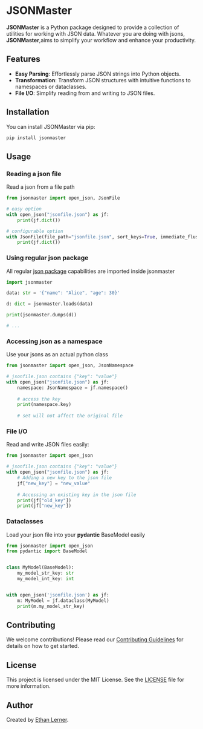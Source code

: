 # JSONMaster

**JSONMaster** is a Python package designed to provide a collection of utilities for working with JSON data.
Whatever you are doing with jsons, **JSONMaster**,aims to simplify your workflow and enhance your productivity.

## Features

- **Easy Parsing**: Effortlessly parse JSON strings into Python objects.
- **Transformation**: Transform JSON structures with intuitive functions to namespaces or dataclasses.
- **File I/O**: Simplify reading from and writing to JSON files.

## Installation

You can install JSONMaster via pip:

```bash
pip install jsonmaster
```

## Usage

### Reading a json file

Read a json from a file path
```python
from jsonmaster import open_json, JsonFile

# easy option
with open_json("jsonfile.json") as jf:
    print(jf.dict())

# configurable option
with JsonFile(file_path="jsonfile.json", sort_keys=True, immediate_flush=True, prettify=True) as jf:
    print(jf.dict())
```


### Using regular json package

All regular [json package](https://docs.python.org/3/library/json.html) capabilities are imported inside jsonmaster

```python
import jsonmaster

data: str = '{"name": "Alice", "age": 30}'

d: dict = jsonmaster.loads(data)

print(jsonmaster.dumps(d))

# ...
```

### Accessing json as a namespace

Use your jsons as an actual python class
```python
from jsonmaster import open_json, JsonNamespace

# jsonfile.json contains {"key": "value"}
with open_json("jsonfile.json") as jf:
    namespace: JsonNamespace = jf.namespace()
    
    # access the key 
    print(namespace.key)
    
    # set will not affect the original file

```

### File I/O

Read and write JSON files easily:

```python
from jsonmaster import open_json

# jsonfile.json contains {"key": "value"}
with open_json("jsonfile.json") as jf:
    # Adding a new key to the json file
    jf["new_key"] = "new_value"
    
    # Accessing an existing key in the json file
    print(jf["old_key"])
    print(jf["new_key"])

```


### Dataclasses

Load your json file into your **pydantic** BaseModel easily

```python
from jsonmaster import open_json
from pydantic import BaseModel


class MyModel(BaseModel):
    my_model_str_key: str
    my_model_int_key: int


with open_json('jsonfile.json') as jf:
    m: MyModel = jf.dataclass(MyModel)
    print(m.my_model_str_key)
```

## Contributing

We welcome contributions! Please read our [Contributing Guidelines](CONTRIBUTING.md) for details on how to get started.

## License

This project is licensed under the MIT License. See the [LICENSE](LICENSE) file for more information.

## Author

Created by [Ethan Lerner](https://github.com/EthanLerner1).

